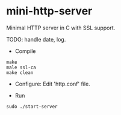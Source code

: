 # mini-http-server
Minimal HTTP server in C with SSL support.

TODO: handle date, log.

- Compile
```
make
male ssl-ca
make clean
```

- Configure: Edit 'http.conf' file.

- Run
```
sudo ./start-server
```
